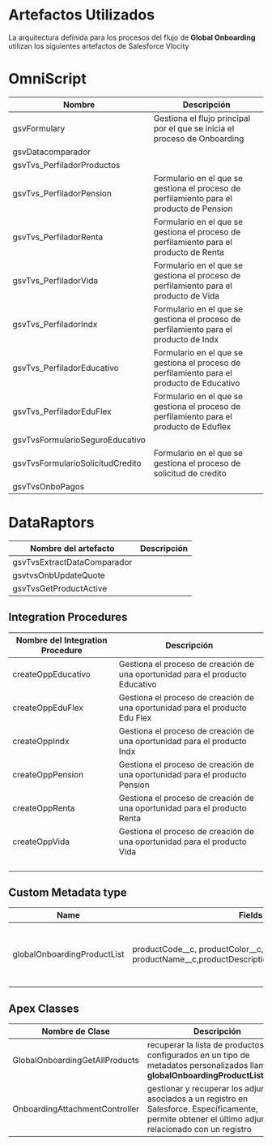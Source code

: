 # Artefactos Utilizados

La arquitectura definida para los procesos del flujo de **Global Onboarding** utilizan los siguientes artefactos de Salesforce Vlocity

# OmniScript

| Nombre                           | Descripción                                                                                |
|----------------------------------|--------------------------------------------------------------------------------------------|
| gsvFormulary                     | Gestiona el flujo principal por el que se inicia el proceso de Onboarding                  |
| gsvDatacomparador                |                                                                                            |
| gsvTvs_PerfiladorProductos       |                                                                                            |
| gsvTvs_PerfiladorPension         | Formulario en el que se gestiona el proceso de perfilamiento para el producto de Pension   |
| gsvTvs_PerfiladorRenta           | Formulario en el que se gestiona el proceso de perfilamiento para el producto de Renta     |
| gsvTvs_PerfiladorVida            | Formulario en el que se gestiona el proceso de perfilamiento para el producto de Vida      |
| gsvTvs_PerfiladorIndx            | Formulario en el que se gestiona el proceso de perfilamiento para el producto de Indx      |
| gsvTvs_PerfiladorEducativo       | Formulario en el que se gestiona el proceso de perfilamiento para el producto de Educativo |
| gsvTvs_PerfiladorEduFlex         | Formulario en el que se gestiona el proceso de perfilamiento para el producto de Eduflex   |
| gsvTvsFormularioSeguroEducativo  |                                                                                            |
| gsvTvsFormularioSolicitudCredito | Formulario en el que se gestiona el proceso de solicitud de credito                        |
| gsvTvsOnboPagos                  |                                                                                            |



# DataRaptors

| Nombre del artefacto                                         | Descripción |
|--------------------------------------------------------------|-------------|
| gsvTvsExtractDataComparador                                  |             |
| gsvtvsOnbUpdateQuote                                         |             |
| gsvTvsGetProductActive                                       |             |

## Integration Procedures

| Nombre del Integration Procedure | Descripción                                                                   |
|----------------------------------|-------------------------------------------------------------------------------|
| createOppEducativo               | Gestiona el proceso de creación de una oportunidad para el producto Educativo |
| createOppEduFlex                 | Gestiona el proceso de creación de una oportunidad para el producto Edu Flex  |
| createOppIndx                    | Gestiona el proceso de creación de una oportunidad para el producto Indx      |
| createOppPension                 | Gestiona el proceso de creación de una oportunidad para el producto Pension   |
| createOppRenta                   | Gestiona el proceso de creación de una oportunidad para el producto Renta     |
| createOppVida                    | Gestiona el proceso de creación de una oportunidad para el producto Vida      |
|                                  |                                                                               |
|                                  |                                                                               |
|                                  |                                                                               |
|                                  |                                                                               |



## Custom Metadata type

| Name                                 | Fields Name                                                                                       | Descripción                                                                          |
|--------------------------------------|---------------------------------------------------------------------------------------------------|--------------------------------------------------------------------------------------|
| globalOnboardingProductList          | productCode__c, productColor__c, productName__c,productDescription__c,productSteps__c,isActive__c | Gestiona los producto a mostrar y filtrar por los componentes LWC                    |


## Apex Classes

| Nombre de Clase                  | Descripción                                                                                                                                              |
|----------------------------------|----------------------------------------------------------------------------------------------------------------------------------------------------------|
| GlobalOnboardingGetAllProducts   | recuperar la lista de productos configurados en un tipo de metadatos personalizados llamado **globalOnboardingProductList__mdt**                         |
| OnboardingAttachmentController   | gestionar y recuperar los adjuntos asociados a un registro en Salesforce. Específicamente, permite obtener el último adjunto relacionado con un registro |

